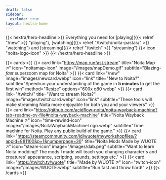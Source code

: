 ```yaml
---
draft: false
sidebar:
  exclude: true
layout: hextra-home
---
```


{{< hextra/hero-headline >}}
  Everything you need for [playing]({{< relref "/new" >}} "playing"), [watching]({{< relref "/twitch/noita-pastas/" >}} "watching") and [streaming]({{< relref "/twitch" >}} "streaming") {{< icon "noita-logo-icon" >}}
{{< /hextra/hero-headline >}}

{{< cards >}}
{{< card link="https://map.runfast.stream" title="Noita Map ↗" icon="noitamap-icon" image="/images/mapDemo.gif" subtitle="Blazing-*fast* superzoom map for Noita" >}}
{{< card link="/new"  image="images/newcard.webp" icon="link" title="New to Noita?" subtitle="Speedrun your understanding of the game in **5&nbsp;minutes** to get the first win" method="Resize" options="600x q80 webp" >}}
{{< card link="/twitch/" title="Want to stream Noita?" image="images/twitchcard.webp" icon="link" subtitle="These tools will make streaming Noita more enjoyable for both you and your viewers" >}}
{{< card link="https://github.com/acidflow-noita/noita-wayback-machine?tab=readme-ov-file#noita-wayback-machine" title="Noita Wayback Machine ↗" icon="time-rewind-icon" image="/images/NoitaWaybackMachineLogo.webp" subtitle="Time machine for Noita. Play any public build of the game." >}}
{{< card link="https://steamcommunity.com/id/wuote/myworkshopfiles/?appid=881100&p=1&numperpage=30" title="Noita Mods Made by WUOTE ↗" icon="steam-icon" image="/images/dab.png" subtitle="Want to learn Noita modding? The mods I made will teach you changing character's and creatures' appearance, scripting, sounds, settings etc." >}}
{{< card link="https://twitch.tv/wuote" title="Made by WUOTE ↗" icon="twitch-icon" image="/images/WUOTE.webp" subtitle="Run fast and throw hard!" >}}
{{< /cards >}}
